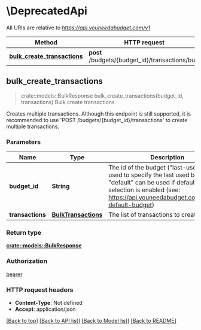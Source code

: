 # \DeprecatedApi

All URIs are relative to *https://api.youneedabudget.com/v1*

Method | HTTP request | Description
------------- | ------------- | -------------
[**bulk_create_transactions**](DeprecatedApi.md#bulk_create_transactions) | **post** /budgets/{budget_id}/transactions/bulk | Bulk create transactions



## bulk_create_transactions

> crate::models::BulkResponse bulk_create_transactions(budget_id, transactions)
Bulk create transactions

Creates multiple transactions.  Although this endpoint is still supported, it is recommended to use 'POST /budgets/{budget_id}/transactions' to create multiple transactions.

### Parameters


Name | Type | Description  | Required | Notes
------------- | ------------- | ------------- | ------------- | -------------
**budget_id** | **String** | The id of the budget (\"last-used\" can be used to specify the last used budget and \"default\" can be used if default budget selection is enabled (see: https://api.youneedabudget.com/#oauth-default-budget) | Required | 
**transactions** | [**BulkTransactions**](BulkTransactions.md) | The list of transactions to create | Required | 

### Return type

[**crate::models::BulkResponse**](BulkResponse.md)

### Authorization

[bearer](../README.md#bearer)

### HTTP request headers

- **Content-Type**: Not defined
- **Accept**: application/json

[[Back to top]](#) [[Back to API list]](../README.md#documentation-for-api-endpoints) [[Back to Model list]](../README.md#documentation-for-models) [[Back to README]](../README.md)

